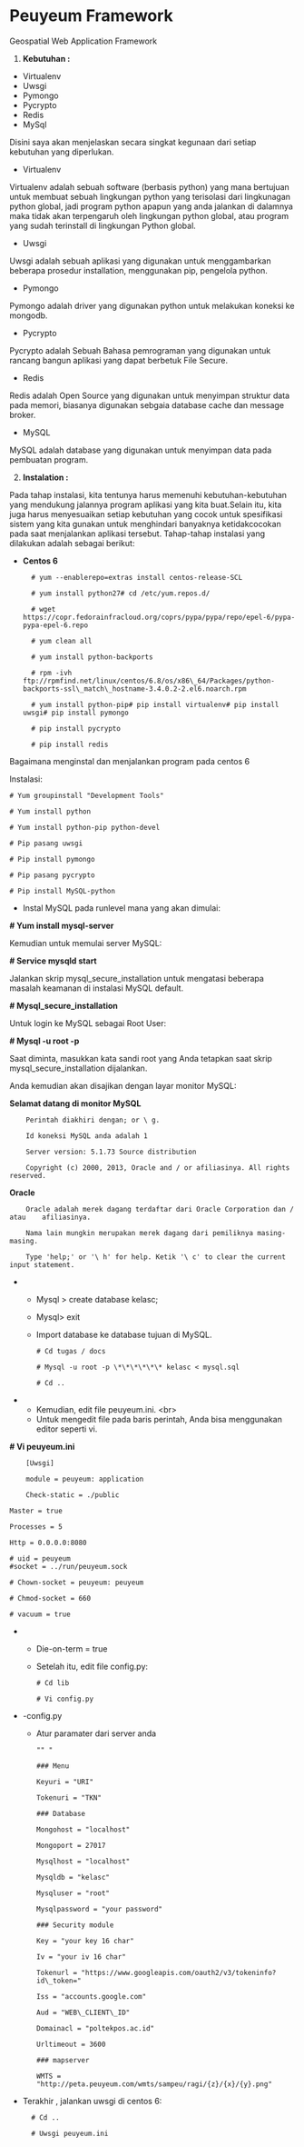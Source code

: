 # Peuyeum Framework
Geospatial Web Application Framework

1. **Kebutuhan :**

- Virtualenv
- Uwsgi
- Pymongo
- Pycrypto
- Redis
- MySql

Disini saya akan menjelaskan secara singkat kegunaan dari setiap kebutuhan yang diperlukan.

- Virtualenv

Virtualenv adalah sebuah software (berbasis python) yang mana bertujuan untuk membuat sebuah lingkungan python yang terisolasi dari lingkunagan python global, jadi program python apapun yang anda jalankan di dalamnya maka tidak akan terpengaruh oleh lingkungan python global, atau program yang sudah terinstall di lingkungan Python global.

- Uwsgi

Uwsgi adalah sebuah aplikasi yang digunakan untuk menggambarkan beberapa prosedur installation, menggunakan pip, pengelola python.

- Pymongo

Pymongo adalah driver yang digunakan python untuk melakukan koneksi ke mongodb.

- Pycrypto

Pycrypto adalah Sebuah Bahasa pemrograman yang digunakan untuk rancang bangun aplikasi yang dapat berbetuk File Secure.

- Redis

Redis adalah Open Source yang digunakan untuk menyimpan struktur data pada memori, biasanya digunakan sebgaia database cache dan message broker.

- MySQL

MySQL adalah database yang digunakan untuk menyimpan data pada pembuatan program.

2. **Instalation :**

Pada tahap instalasi, kita tentunya harus memenuhi kebutuhan-kebutuhan yang mendukung jalannya program aplikasi yang kita buat.Selain itu, kita juga harus menyesuaikan setiap kebutuhan yang cocok untuk  spesifikasi sistem yang kita gunakan untuk menghindari banyaknya ketidakcocokan pada saat menjalankan aplikasi tersebut. Tahap-tahap instalasi yang dilakukan adalah sebagai berikut:

- **Centos 6**

        # yum --enablerepo=extras install centos-release-SCL

        # yum install python27# cd /etc/yum.repos.d/ 

        # wget https://copr.fedorainfracloud.org/coprs/pypa/pypa/repo/epel-6/pypa-pypa-epel-6.repo

        # yum clean all

        # yum install python-backports

        # rpm -ivh ftp://rpmfind.net/linux/centos/6.8/os/x86\_64/Packages/python-backports-ssl\_match\_hostname-3.4.0.2-2.el6.noarch.rpm

        # yum install python-pip# pip install virtualenv# pip install uwsgi# pip install pymongo

        # pip install pycrypto

        # pip install redis

Bagaimana menginstal dan menjalankan program pada centos 6

 Instalasi:

    # Yum groupinstall "Development Tools"
    
    # Yum install python 
    
    # Yum install python-pip python-devel     
    
    # Pip pasang uwsgi 
    
    # Pip install pymongo
    
    # Pip pasang pycrypto 
    
    # Pip install MySQL-python

- Instal MySQL  pada runlevel mana yang akan dimulai:

**# Yum install mysql-server**

Kemudian untuk memulai server MySQL:

**# Service mysqld start**

Jalankan skrip mysql\_secure\_installation untuk mengatasi beberapa masalah keamanan di instalasi MySQL default.

**# Mysql\_secure\_installation**

Untuk login ke MySQL sebagai Root User:

**# Mysql -u root -p**

Saat diminta, masukkan kata sandi root yang Anda tetapkan saat skrip mysql\_secure\_installation dijalankan.

Anda kemudian akan disajikan dengan layar monitor MySQL:

**Selamat datang di monitor MySQL**

        Perintah diakhiri dengan; or \ g.

        Id koneksi MySQL anda adalah 1

        Server version: 5.1.73 Source distribution

        Copyright (c) 2000, 2013, Oracle and / or afiliasinya. All rights reserved.

**Oracle**

        Oracle adalah merek dagang terdaftar dari Oracle Corporation dan / atau    afiliasinya.

        Nama lain mungkin merupakan merek dagang dari pemiliknya masing-masing.

        Type 'help;' or '\ h' for help. Ketik '\ c' to clear the current input statement.

-
  - Mysql > create database kelasc;
  - Mysql&gt; exit
  - Import database ke database tujuan di MySQL.

        # Cd tugas / docs
    
        # Mysql -u root -p \*\*\*\*\*\* kelasc < mysql.sql
    
        # Cd ..

-
  - Kemudian, edit file peuyeum.ini. &lt;br&gt;
  - Untuk mengedit file pada baris perintah, Anda bisa menggunakan editor seperti vi.

**# Vi peuyeum.ini**

        [Uwsgi]

        module = peuyeum: application

        Check-static = ./public

    Master = true
    
    Processes = 5
    
    Http = 0.0.0.0:8080
    
    # uid = peuyeum
    #socket = ../run/peuyeum.sock
    
    # Chown-socket = peuyeum: peuyeum

    # Chmod-socket = 660
    
    # vacuum = true

-
  - Die-on-term = true
  - Setelah itu, edit file config.py:

        # Cd lib

        # Vi config.py

-
  -config.py
  - Atur paramater dari server anda

        "" "

        ### Menu

        Keyuri = "URI"

        Tokenuri = "TKN"

        ### Database

        Mongohost = "localhost"

        Mongoport = 27017

        Mysqlhost = "localhost"

        Mysqldb = "kelasc"

        Mysqluser = "root"

        Mysqlpassword = "your password"

        ### Security module

        Key = "your key 16 char"

        Iv = "your iv 16 char"

        Tokenurl = "https://www.googleapis.com/oauth2/v3/tokeninfo?id\_token="

        Iss = "accounts.google.com"

        Aud = "WEB\_CLIENT\_ID"

        Domainacl = "poltekpos.ac.id"

        Urltimeout = 3600

        ### mapserver

        WMTS = "http://peta.peuyeum.com/wmts/sampeu/ragi/{z}/{x}/{y}.png"

- Terakhir , jalankan uwsgi di centos 6:

        # Cd ..

        # Uwsgi peuyeum.ini